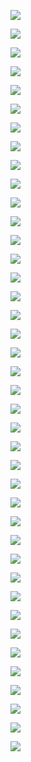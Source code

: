 ![](./img/p1.png)

![](./img/p2.png)

![](./img/p3.png)

![](./img/p4.png)

![](./img/p5.png)

![](./img/p6.png)

![](./img/p7.png)

![](./img/p8.png)

![](./img/p9.png)

![](./img/p10.png)

![](./img/p11.png)

![](./img/p12.png)

![](./img/p13.png)

![](./img/p14.png)

![](./img/p15.png)

![](./img/p16.png)

![](./img/p17.png)

![](./img/p18.png)

![](./img/p19.png)

![](./img/p20.png)

![](./img/p21.png)

![](./img/p22.png)

![](./img/p23.png)

![](./img/p24.png)

![](./img/p25.png)

![](./img/p26.png)

![](./img/p27.png)

![](./img/p28.png)

![](./img/p29.png)

![](./img/p30.png)

![](./img/p31.png)

![](./img/p32.png)

![](./img/p33.png)

![](./img/p34.png)

![](./img/p35.png)

![](./img/p36.png)

![](./img/p37.png)

![](./img/p38.png)

![](./img/p39.png)

![](./img/p40.png)